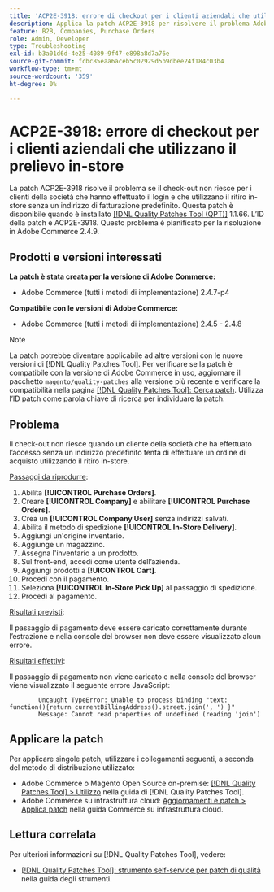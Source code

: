 ```yaml
---
title: 'ACP2E-3918: errore di checkout per i clienti aziendali che utilizzano il prelievo in-store'
description: Applica la patch ACP2E-3918 per risolvere il problema Adobe Commerce, in cui il check-out non riesce per i clienti della società che hanno effettuato l’accesso utilizzando il ritiro in negozio senza un indirizzo di fatturazione predefinito.
feature: B2B, Companies, Purchase Orders
role: Admin, Developer
type: Troubleshooting
exl-id: b3a01d6d-4e25-4089-9f47-e898a8d7a76e
source-git-commit: fcbc85eaa6aceb5c02929d5b9dbee24f184c03b4
workflow-type: tm+mt
source-wordcount: '359'
ht-degree: 0%

---
```


# ACP2E-3918: errore di checkout per i clienti aziendali che utilizzano il prelievo in-store

La patch ACP2E-3918 risolve il problema se il check-out non riesce per i clienti della società che hanno effettuato il login e che utilizzano il ritiro in-store senza un indirizzo di fatturazione predefinito. Questa patch è disponibile quando è installato [[!DNL Quality Patches Tool (QPT)]](/help/tools/quality-patches-tool/quality-patches-tool-to-self-serve-quality-patches.md) 1.1.66. L’ID della patch è ACP2E-3918. Questo problema è pianificato per la risoluzione in Adobe Commerce 2.4.9.

## Prodotti e versioni interessati

**La patch è stata creata per la versione di Adobe Commerce:**

* Adobe Commerce (tutti i metodi di implementazione) 2.4.7-p4

**Compatibile con le versioni di Adobe Commerce:**

* Adobe Commerce (tutti i metodi di implementazione) 2.4.5 - 2.4.8

>[!NOTE]
>
>La patch potrebbe diventare applicabile ad altre versioni con le nuove versioni di [!DNL Quality Patches Tool]. Per verificare se la patch è compatibile con la versione di Adobe Commerce in uso, aggiornare il pacchetto `magento/quality-patches` alla versione più recente e verificare la compatibilità nella pagina [[!DNL Quality Patches Tool]: Cerca patch](https://experienceleague.adobe.com/tools/commerce-quality-patches/index.html?lang=it). Utilizza l’ID patch come parola chiave di ricerca per individuare la patch.

## Problema

Il check-out non riesce quando un cliente della società che ha effettuato l’accesso senza un indirizzo predefinito tenta di effettuare un ordine di acquisto utilizzando il ritiro in-store.

<u>Passaggi da riprodurre</u>:

1. Abilita **[!UICONTROL Purchase Orders]**.
1. Creare **[!UICONTROL Company]** e abilitare **[!UICONTROL Purchase Orders]**.
1. Crea un **[!UICONTROL Company User]** senza indirizzi salvati.
1. Abilita il metodo di spedizione **[!UICONTROL In-Store Delivery]**.
1. Aggiungi un&#39;origine inventario.
1. Aggiunge un magazzino.
1. Assegna l&#39;inventario a un prodotto.
1. Sul front-end, accedi come utente dell’azienda.
1. Aggiungi prodotti a **[!UICONTROL Cart]**.
1. Procedi con il pagamento.
1. Seleziona **[!UICONTROL In-Store Pick Up]** al passaggio di spedizione.
1. Procedi al pagamento.

<u>Risultati previsti</u>:

Il passaggio di pagamento deve essere caricato correttamente durante l’estrazione e nella console del browser non deve essere visualizzato alcun errore.

<u>Risultati effettivi</u>:

Il passaggio di pagamento non viene caricato e nella console del browser viene visualizzato il seguente errore JavaScript:

```
        Uncaught TypeError: Unable to process binding "text: function(){return currentBillingAddress().street.join(', ') }"
        Message: Cannot read properties of undefined (reading 'join')
```

## Applicare la patch

Per applicare singole patch, utilizzare i collegamenti seguenti, a seconda del metodo di distribuzione utilizzato:

* Adobe Commerce o Magento Open Source on-premise: [[!DNL Quality Patches Tool] > Utilizzo](/help/tools/quality-patches-tool/usage.md) nella guida di [!DNL Quality Patches Tool].
* Adobe Commerce su infrastruttura cloud: [Aggiornamenti e patch > Applica patch](https://experienceleague.adobe.com/docs/commerce-cloud-service/user-guide/develop/upgrade/apply-patches.html?lang=it) nella guida Commerce su infrastruttura cloud.

## Lettura correlata

Per ulteriori informazioni su [!DNL Quality Patches Tool], vedere:

* [[!DNL Quality Patches Tool]: strumento self-service per patch di qualità](/help/tools/quality-patches-tool/quality-patches-tool-to-self-serve-quality-patches.md) nella guida degli strumenti.
